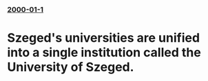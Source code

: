 ### [2000-01-1](/news/2000/01/1/index.md)

# Szeged's universities are unified into a single institution called the University of Szeged.



